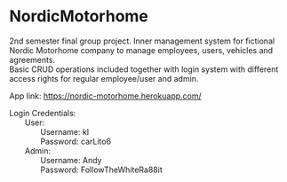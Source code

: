 # NordicMotorhome

2nd semester final group project. Inner management system for fictional Nordic Motorhome company to manage employees, users, vehicles and agreements.<br>
Basic CRUD operations included together with login system with different access rights for regular employee/user and admin.

App link: https://nordic-motorhome.herokuapp.com/

Login Credentials:<br>
  User:<br>
    Username: kl<br>
    Password: carLito6<br>
  Admin:<br>
    Username: Andy<br>
    Password: FollowTheWhiteRa88it<br>
